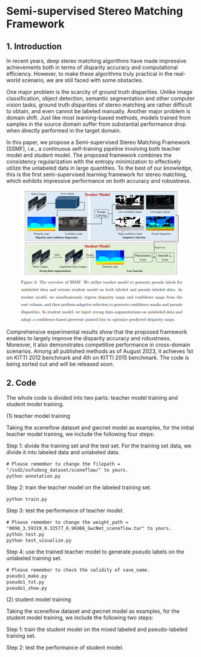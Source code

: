 # Semi-supervised Stereo Matching Framework

## 1. Introduction
In recent years, deep stereo matching algorithms have made impressive achievements both in terms of disparity accuracy and computational efficiency. However, to make these algorithms truly practical in the real-world scenario, we are still faced with some obstacles. 

One major problem is the scarcity of ground truth disparities. Unlike image classification, object detection, semantic segmentation and other computer vision tasks, ground truth disparities of stereo matching are rather difficult to obtain, and even cannot be labeled manually. Another major problem is domain shift. Just like most learning-based methods, models trained from samples in the source domain suffer from substantial performance drop when directly performed in the target domain. 

In this paper, we propose a Semi-supervised Stereo Matching Framework (SSMF), i.e., a continuous self-training pipeline involving both teacher model and student model. The proposed framework combines the consistency regularization with the entropy minimization to effectively utilize the unlabeled data in large quantities. To the best of our knowledge, this is the first semi-supervised learning framework for stereo matching, which exhibits impressive performance on both accuracy and robustness.

<div align=center>
<img src="https://github.com/Twil-7/semi-supervised-stereo-matching/blob/main/pipeline.png" width="434" height="351" alt="pipeline"/><br/>
</div>


Comprehensive experimental results show that the proposed framework enables to largely improve the disparity accuracy and robustness. Moreover, it also demonstrates competitive performance in cross-domain scenarios. Among all published methods as of August 2023, it achieves 1st on KITTI 2012 benchmark and 4th on KITTI 2015 benchmark. The code is being sorted out and will be released soon.

## 2. Code
The whole code is divided into two parts: teacher model training and student model training. 

(1) teacher model training

Taking the sceneflow dataset and gwcnet model as examples, for the initial teacher model training, we include the following four steps:

Step 1: divide the training set and the test set. For the training set data, we divide it into labeled data and unlabeled data.
```
# Please remember to change the filepath = "/ssd2/xufudong_dataset/sceneflow/" to yours.
python annotation.py
```
Step 2: train the teacher model on the labeled training set.
```
python train.py
```

Step 3: test the performance of teacher model.
```
# Please remember to change the weight_path = "0098_3.59319_0.32577_0.96966_GwcNet_sceneflow.tar" to yours.
python test.py
python test_visualize.py
```
Step 4: use the trained teacher model to generate pseudo labels on the unlabeled training set.

```
# Please remember to check the validity of save_name.
pseudo1_make.py
pseudo1_txt.py
pseudo1_show.py
```

(2) student model training

Taking the sceneflow dataset and gwcnet model as examples, for the student model training, we include the following two steps:

Step 1: train the student model on the mixed labeled and pseudo-labeled training set.

Step 2: test the performance of student model.
